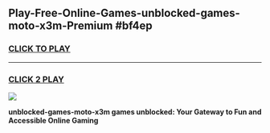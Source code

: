 
## Play-Free-Online-Games-unblocked-games-moto-x3m-Premium #bf4ep
<h3>
<a href="https://premium.freeplayer.one?title=unblocked-games-moto-x3m&ref=8M">CLICK TO PLAY</a></h3>
<hr>

<h3>
<a href="https://premium.freeplayer.one?title=unblocked-games-moto-x3m&ref=8M">CLICK 2 PLAY</a>
  
</h3>

<a href="https://premium.freeplayer.one?title=unblocked-games-moto-x3m&ref=8M"><img src="https://clearcache.store/games.png"></a>


**unblocked-games-moto-x3m games unblocked: Your Gateway to Fun and Accessible Online Gaming**

